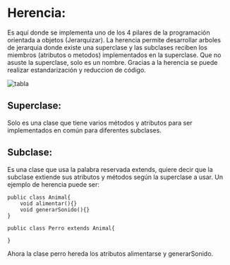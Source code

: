 # Herencia:
Es aquí donde se implementa uno de los 4 pilares de la programación orientada a objetos (Jerarquizar). La herencia permite desarrollar arboles de jerarquia donde existe una superclase y las subclases reciben los miembros (atributos o metodos) implementados en la superclase.
Que no asuste la superclase, solo es un nombre.
Gracias a la herencia se puede realizar estandarización y reduccion de código.

![tabla](./uml.png)

## Superclase:
Solo es una clase que tiene varios métodos y atributos para ser implementados en común para diferentes subclases.

## Subclase:
Es una clase que usa la palabra reservada extends, quiere decir que la subclase extiende sus atributos y métodos según la superclase a usar.
Un ejemplo de herencia puede ser:
```
public class Animal{
    void alimentar(){}
    void generarSonido(){}
}
```
```
public class Perro extends Animal{

}
```
Ahora la clase perro hereda los atributos alimentarse y generarSonido.
